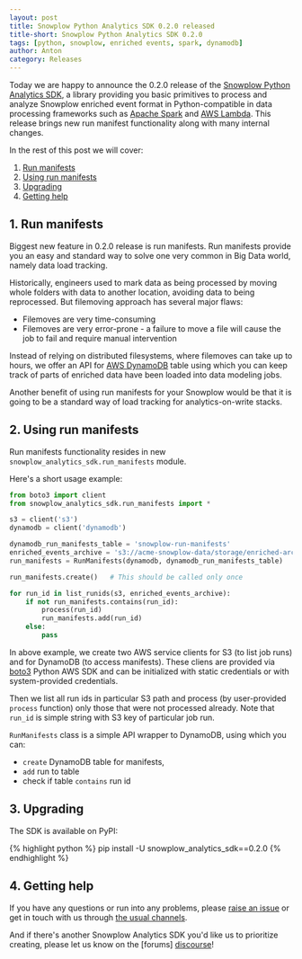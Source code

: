 ```yaml
---
layout: post
title: Snowplow Python Analytics SDK 0.2.0 released
title-short: Snowplow Python Analytics SDK 0.2.0
tags: [python, snowplow, enriched events, spark, dynamodb]
author: Anton
category: Releases
---
```


Today we are happy to announce the 0.2.0 release of the [Snowplow Python Analytics SDK][sdk-repo], a library providing you basic primitives to process and analyze Snowplow enriched event format in Python-compatible in data processing frameworks such as [Apache Spark][spark] and [AWS Lambda][lambda].
This release brings new run manifest functionality along with many internal changes.

In the rest of this post we will cover:

1. [Run manifests](/blog/2017/04/07/snowplow-python-analytics-sdk-0.2.0-released#run-manifests)
2. [Using run manifests](/blog/2017/04/07/snowplow-python-analytics-sdk-0.2.0-released#using-manifests)
3. [Upgrading](/blog/2017/04/07/snowplow-python-analytics-sdk-0.2.0-released#upgrading)
4. [Getting help](/blog/2017/04/07/snowplow-python-analytics-sdk-0.2.0-released#help)

<!--more-->

<h2 id="run-manifests">1. Run manifests</h2>

Biggest new feature in 0.2.0 release is run manifests.
Run manifests provide you an easy and standard way to solve one very common in Big Data world, namely data load tracking.

Historically, engineers used to mark data as being processed by moving whole folders with data to another location, avoiding data to being reprocessed.
But filemoving approach has several major flaws:

* Filemoves are very time-consuming
* Filemoves are very error-prone - a failure to move a file will cause the job to fail and require manual intervention

Instead of relying on distributed filesystems, where filemoves can take up to hours, we offer an API for [AWS DynamoDB][dynamodb] table using which you can keep track of parts of enriched data have been loaded into data modeling jobs.

Another benefit of using run manifests for your Snowplow would be that it is going to be a standard way of load tracking for analytics-on-write stacks.


<h2 id="using-manifests">2. Using run manifests</h2>

Run manifests functionality resides in new `snowplow_analytics_sdk.run_manifests` module.

Here's a short usage example:

```python
from boto3 import client
from snowplow_analytics_sdk.run_manifests import *

s3 = client('s3')
dynamodb = client('dynamodb')

dynamodb_run_manifests_table = 'snowplow-run-manifests'
enriched_events_archive = 's3://acme-snowplow-data/storage/enriched-archive/'
run_manifests = RunManifests(dynamodb, dynamodb_run_manifests_table)

run_manifests.create()   # This should be called only once

for run_id in list_runids(s3, enriched_events_archive):
    if not run_manifests.contains(run_id):
        process(run_id)
        run_manifests.add(run_id)
    else:
        pass
```

In above example, we create two AWS service clients for S3 (to list job runs) and for DynamoDB (to access manifests).
These cliens are provided via [boto3][boto3] Python AWS SDK and can be initialized with static credentials or with system-provided credentials.

Then we list all run ids in particular S3 path and process (by user-provided `process` function) only those that were not processed already.
Note that `run_id` is simple string with S3 key of particular job run.

`RunManifests` class is a simple API wrapper to DynamoDB, using which you can:

* `create` DynamoDB table for manifests, 
* `add` run to table 
* check if table `contains` run id

<h2 id="upgrading">3. Upgrading</h2>

The SDK is available on PyPI:

{% highlight python %}
pip install -U snowplow_analytics_sdk==0.2.0
{% endhighlight %}

<h2 id="help">4. Getting help</h2>

If you have any questions or run into any problems, please [raise an issue][issues] or get in touch with us through [the usual channels][talk-to-us].

And if there's another Snowplow Analytics SDK you'd like us to prioritize creating, please let us know on the [forums] [discourse]!

[sdk-repo]: https://github.com/snowplow/snowplow-python-analytics-sdk
[sdk-usage-img]: /assets/img/blog/2016/03/scala-analytics-sdk-usage.png
[sdk-docs]: https://github.com/snowplow/snowplow/wiki/Python-Analytics-SDK

[boto3]: https://boto3.readthedocs.io/en/latest/
[dynamodb]: https://aws.amazon.com/dynamodb/

[event-data-modeling]: http://snowplowanalytics.com/blog/2016/03/16/introduction-to-event-data-modeling/

[spark]: http://spark.apache.org/
[lambda]: https://aws.amazon.com/lambda/

[issues]: https://github.com/snowplow/snowplow-python-analytics-sdk

[talk-to-us]: https://github.com/snowplow/snowplow/wiki/Talk-to-us
[discourse]: http://discourse.snowplowanalytics.com/

